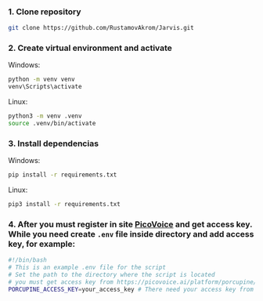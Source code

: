 ### 1. Clone repository
```sh
git clone https://github.com/RustamovAkrom/Jarvis.git
```
### 2. Create virtual environment and activate
Windows:

```sh
python -m venv venv
venv\Scripts\activate
```

Linux:
```sh
python3 -m venv .venv
source .venv/bin/activate
```

### 3. Install dependencias
Windows:
```sh
pip install -r requirements.txt
```

Linux:
```sh
pip3 install -r requirements.txt
```

### 4. After you must register in site [PicoVoice](https://picovoice.ai/platform/porcupine/) and get access key. While you need create `.env` file inside directory and add access key, for example:
```sh
#!/bin/bash
# This is an example .env file for the script
# Set the path to the directory where the script is located
# you must get access key from https://picovoice.ai/platform/porcupine/
PORCUPINE_ACCESS_KEY=your_access_key # There need your access key from PicoVoice